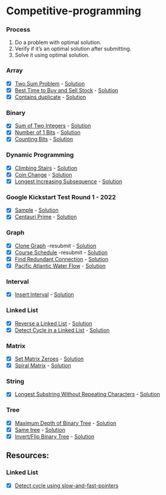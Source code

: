 # Competitive-programming

### Process

1. Do a problem with optimal solution.
2. Verify if it’s an optimal solution after submitting.
3. Solve it using optimal solution.

### Array

- [x] [Two Sum Problem](https://leetcode.com/problems/two-sum/) - [Solution](Array/best-time-buy-sell-stock/best-time-buy-sell-stock.cpp)
- [x] [Best Time to Buy and Sell Stock](https://leetcode.com/problems/best-time-to-buy-and-sell-stock/) - [Solution](Array/contains-duplicate/contains-duplicate.cpp)
- [x] [Contains duplicate](https://leetcode.com/problems/contains-duplicate/submissions/) - [Solution](Array/twosum/twoSum.cpp)

### Binary

- [x] [Sum of Two Integers](https://leetcode.com/problems/sum-of-two-integers/) - [Solution](Binary/sum-of-two-integers.cpp)
- [x] [Number of 1 Bits](https://leetcode.com/problems/number-of-1-bits/) - [Solution](Binary/hammer-weight.cpp)
- [x] [Counting Bits](https://leetcode.com/problems/counting-bits/) - [Solution](Binary/counting-bits.cpp)

### Dynamic Programming

- [x] [Climbing Stairs](https://leetcode.com/problems/climbing-stairs/) - [Solution](DP/climbing-stairs.cpp)
- [x] [Coin Change](https://leetcode.com/problems/coin-change/) - [Solution](DP/coin-changes.cpp)
- [x] [Longest Increasing Subsequence](https://leetcode.com/problems/longest-increasing-subsequence) - [Solution](DP/longest-increasing-subsequence.cpp)

### Google Kickstart Test Round 1 - 2022

- [x] [Sample](https://codingcompetitions.withgoogle.com/kickstart/round/00000000008f4332/0000000000942404) - [Solution](kickstart-test-round-1-2022/sample.cpp)
- [x] [Centauri Prime](https://codingcompetitions.withgoogle.com/kickstart/round/00000000008f4332/0000000000941ec5) - [Solution](kickstart-test-round-1-2022/centauri-prime.cpp)

### Graph

- [x] [Clone Graph](https://leetcode.com/problems/clone-graph/) -resubmit - [Solution](Graph/clone-graph.cpp)
- [x] [Course Schedule](https://leetcode.com/problems/course-schedule/) -resubmit - [Solution](Graph/new-course.cpp)
- [x] [Find Redundant Connection](https://leetcode.com/problems/redundant-connection/submissions/) - [Solution](Graph/redundant-connection.cpp)
- [x] [Pacific Atlantic Water Flow](https://leetcode.com/problems/pacific-atlantic-water-flow/) - [Solution](Graph/pacific-atlantic-water-flow.cpp)

### Interval

- [x] [Insert Interval](https://leetcode.com/problems/insert-interval/) - [Solution](Interval/insert-interval.cpp)

### Linked List

- [x] [Reverse a Linked List](https://leetcode.com/problems/reverse-linked-list/) - [Solution](Linkedlist/linked-list-cycle.cpp)
- [x] [Detect Cycle in a Linked List](https://leetcode.com/problems/linked-list-cycle/) - [Solution](Linkedlist/linked-list-cycle.cpp)

### Matrix

- [x] [Set Matrix Zeroes](https://leetcode.com/problems/set-matrix-zeroes/) - [Solution](matrix/set-matrix-zeroes.cpp)
- [x] [Spiral Matrix](https://leetcode.com/problems/spiral-matrix/submissions/) - [Solution](matrix/spiral-matrix.cpp)

### String

- [x] [Longest Substring Without Repeating Characters](https://leetcode.com/problems/longest-substring-without-repeating-characters/) - [Solution](String/longest-substring.cpp)

### Tree

- [x] [Maximum Depth of Binary Tree](https://leetcode.com/problems/maximum-depth-of-binary-tree/) - [Solution](Linkedlist/max-depth/max-depth.cpp)
- [x] [Same tree](https://leetcode.com/problems/same-tree) - [Solution](Linkedlist/same-tree/same-tree.cpp)
- [x] [Invert/Flip Binary Tree](https://leetcode.com/problems/invert-binary-tree/) - [Solution](Tree/invert-binary-tree.cpp)

## Resources:

### Linked List

- [x] [Detect cycle using slow-and-fast-pointers](https://www.geeksforgeeks.org/how-does-floyds-slow-and-fast-pointers-approach-work/)
